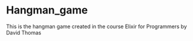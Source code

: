 # Hangman_game
This is the hangman game created in the course Elixir for Programmers by David Thomas
